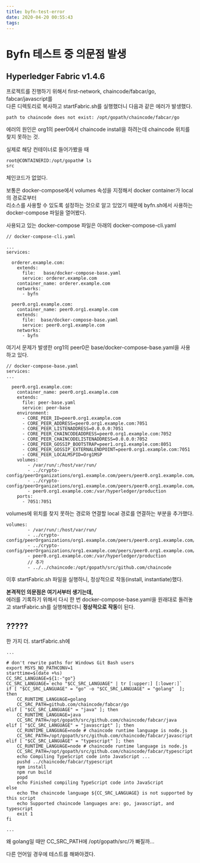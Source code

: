 ```yaml
---
title: byfn-test-error
date: 2020-04-20 00:55:43
tags:
---
```


# Byfn 테스트 중 의문점 발생

## Hyperledger Fabric v1.4.6

프로젝트를 진행하기 위해서 first-network, chaincode/fabcar/go, fabcar/javascript를<br> 다른 디렉토리로 복사하고 startFabric.sh를 실행했더니 다음과 같은 에러가 발생했다.

```
path to chaincode does not exist: /opt/gopath/chaincode/fabcar/go
```
에러의 원인은 org1의 peer0에서 chaincode install을 하려는데 chaincode 위치를 찾지 못하는 것.

실제로 해당 컨테이너로 들어가봤을 때 
```
root@CONTAINERID:/opt/gopath# ls
src
```
체인코드가 없었다.

보통은 docker-compose에서 volumes 속성을 지정해서 docker container가 local의 경로로부터<br> 리소스를 사용할 수 있도록 설정하는 것으로 알고 있었기 때문에 byfn.sh에서 사용하는 docker-compose 파일을 열어봤다.

사용되고 있는 docker-compose 파일은 아래의 docker-compose-cli.yaml

```
// docker-compose-cli.yaml

...
services:

  orderer.example.com:
    extends:
      file:   base/docker-compose-base.yaml
      service: orderer.example.com
    container_name: orderer.example.com
    networks:
      - byfn

  peer0.org1.example.com:
    container_name: peer0.org1.example.com
    extends:
      file:  base/docker-compose-base.yaml
      service: peer0.org1.example.com
    networks:
      - byfn
```
여기서 문제가 발생한 org1의 peer0은 base/docker-compose-base.yaml을 사용하고 있다.
```
// docker-compose-base.yaml
services:
...

  peer0.org1.example.com:
    container_name: peer0.org1.example.com
    extends:
      file: peer-base.yaml
      service: peer-base
    environment:
      - CORE_PEER_ID=peer0.org1.example.com
      - CORE_PEER_ADDRESS=peer0.org1.example.com:7051
      - CORE_PEER_LISTENADDRESS=0.0.0.0:7051
      - CORE_PEER_CHAINCODEADDRESS=peer0.org1.example.com:7052
      - CORE_PEER_CHAINCODELISTENADDRESS=0.0.0.0:7052
      - CORE_PEER_GOSSIP_BOOTSTRAP=peer1.org1.example.com:8051
      - CORE_PEER_GOSSIP_EXTERNALENDPOINT=peer0.org1.example.com:7051
      - CORE_PEER_LOCALMSPID=Org1MSP
    volumes:
        - /var/run/:/host/var/run/
        - ../crypto-config/peerOrganizations/org1.example.com/peers/peer0.org1.example.com/msp:/etc/hyperledger/fabric/msp
        - ../crypto-config/peerOrganizations/org1.example.com/peers/peer0.org1.example.com/tls:/etc/hyperledger/fabric/tls
        - peer0.org1.example.com:/var/hyperledger/production
    ports:
      - 7051:7051
```
volumes에 위치를 찾지 못하는 경로와 연결할 local 경로를 연결하는 부분을 추가했다.
```
volumes:
        - /var/run/:/host/var/run/
        - ../crypto-config/peerOrganizations/org1.example.com/peers/peer0.org1.example.com/msp:/etc/hyperledger/fabric/msp
        - ../crypto-config/peerOrganizations/org1.example.com/peers/peer0.org1.example.com/tls:/etc/hyperledger/fabric/tls
        - peer0.org1.example.com:/var/hyperledger/production
        // 추가
        - ../../chaincode:/opt/gopath/src/github.com/chaincode
```
이후 startFabric.sh 파일을 실행하니, 정상적으로 작동(install, instantiate)했다.

<b>본격적인 의문점은 여기서부터 생기는데,</b><br>
에러를 기록하기 위해서 다시 한 번 docker-compose-base.yaml을 원래대로 돌려놓고 startFabric.sh를 실행해봤더니 <b>정상적으로 작동</b>이 된다.

<h2>?????</h2>

한 가지 더. startFabric.sh에
```shell
...

# don't rewrite paths for Windows Git Bash users
export MSYS_NO_PATHCONV=1
starttime=$(date +%s)
CC_SRC_LANGUAGE=${1:-"go"}
CC_SRC_LANGUAGE=`echo "$CC_SRC_LANGUAGE" | tr [:upper:] [:lower:]`
if [ "$CC_SRC_LANGUAGE" = "go" -o "$CC_SRC_LANGUAGE" = "golang"  ]; then
	CC_RUNTIME_LANGUAGE=golang
	CC_SRC_PATH=github.com/chaincode/fabcar/go
elif [ "$CC_SRC_LANGUAGE" = "java" ]; then
	CC_RUNTIME_LANGUAGE=java
	CC_SRC_PATH=/opt/gopath/src/github.com/chaincode/fabcar/java
elif [ "$CC_SRC_LANGUAGE" = "javascript" ]; then
	CC_RUNTIME_LANGUAGE=node # chaincode runtime language is node.js
	CC_SRC_PATH=/opt/gopath/src/github.com/chaincode/fabcar/javascript
elif [ "$CC_SRC_LANGUAGE" = "typescript" ]; then
	CC_RUNTIME_LANGUAGE=node # chaincode runtime language is node.js
	CC_SRC_PATH=/opt/gopath/src/github.com/chaincode/fabcar/typescript
	echo Compiling TypeScript code into JavaScript ...
	pushd ../chaincode/fabcar/typescript
	npm install
	npm run build
	popd
	echo Finished compiling TypeScript code into JavaScript
else
	echo The chaincode language ${CC_SRC_LANGUAGE} is not supported by this script
	echo Supported chaincode languages are: go, javascript, and typescript
	exit 1
fi

...
```
왜 golang일 때만 CC_SRC_PATH에 /opt/gopath/src/가 빠질까...

다른 언어일 경우에 테스트를 해봐야겠다.